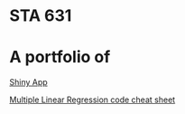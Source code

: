 # STA 631
# A portfolio of 
[Shiny App](https://github.com/nderituc/Portfolio-STA-631/tree/main/Shiny%20App)

[Multiple Linear Regression code cheat sheet ](https://github.com/nderituc/Portfolio-STA-631/blob/main/Multiple%20Linear%20Reg%20Code%20Cheat%20Sheet.md)


